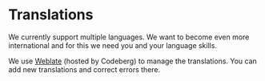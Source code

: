 # Translations

We currently support multiple languages.
We want to become even more international and for this we need you and your language skills.

We use [Weblate](https://translate.codeberg.org/engage/trawelling/) (hosted by Codeberg) to manage the translations.
You can add new translations and correct errors there.

